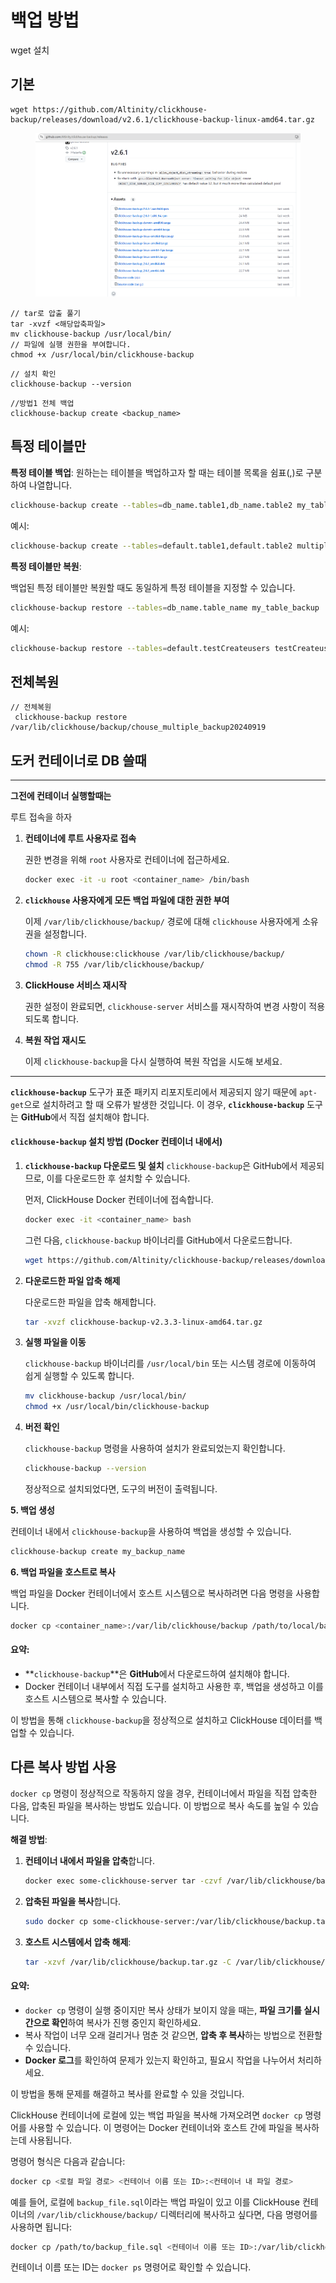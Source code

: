 # 백업 방법

wget 설치



## **기본**

```
wget https://github.com/Altinity/clickhouse-backup/releases/download/v2.6.1/clickhouse-backup-linux-amd64.tar.gz

```

<figure><img src=".gitbook/assets/image (3).png" alt=""><figcaption></figcaption></figure>



```
// tar로 압출 풀기
tar -xvzf <해당압축파일>
mv clickhouse-backup /usr/local/bin/
// 파일에 실행 권한을 부여합니다.
chmod +x /usr/local/bin/clickhouse-backup
```



```
// 설치 확인 
clickhouse-backup --version
```



```
//방법1 전체 백업
clickhouse-backup create <backup_name>

```



## 특정 테이블만



**특정 테이블 백업**: 원하는는 테이블을 백업하고자 할 때는 테이블 목록을 쉼표(,)로 구분하여 나열합니다.

```bash
clickhouse-backup create --tables=db_name.table1,db_name.table2 my_tables_backup
```

예시:

```bash
clickhouse-backup create --tables=default.table1,default.table2 multiple_tables_backup
```



**특정 테이블만 복원**:

백업된 특정 테이블만 복원할 때도 동일하게 특정 테이블을 지정할 수 있습니다.

```bash
clickhouse-backup restore --tables=db_name.table_name my_table_backup
```

예시:

```bash
clickhouse-backup restore --tables=default.testCreateusers testCreateusers_backup
```

##

## 전체복원

```
// 전체복원
 clickhouse-backup restore /var/lib/clickhouse/backup/chouse_multiple_backup20240919
```

## **도커 컨테이너로 DB 쓸때**

***

**그전에 컨테이너 실행할때는**&#x20;

루트 접속을 하자

1.  **컨테이너에 루트 사용자로 접속**

    권한 변경을 위해 `root` 사용자로 컨테이너에 접근하세요.

    ```bash
    docker exec -it -u root <container_name> /bin/bash
    ```
2.  **`clickhouse` 사용자에게 모든 백업 파일에 대한 권한 부여**

    이제 `/var/lib/clickhouse/backup/` 경로에 대해 `clickhouse` 사용자에게 소유권을 설정합니다.

    ```bash
    chown -R clickhouse:clickhouse /var/lib/clickhouse/backup/
    chmod -R 755 /var/lib/clickhouse/backup/
    ```
3.  **ClickHouse 서비스 재시작**

    권한 설정이 완료되면, `clickhouse-server` 서비스를 재시작하여 변경 사항이 적용되도록 합니다.
4.  **복원 작업 재시도**

    이제 `clickhouse-backup`을 다시 실행하여 복원 작업을 시도해 보세요.

***

**`clickhouse-backup`** 도구가 표준 패키지 리포지토리에서 제공되지 않기 때문에 `apt-get`으로 설치하려고 할 때 오류가 발생한 것입니다. 이 경우, **`clickhouse-backup`** 도구는 **GitHub**에서 직접 설치해야 합니다.

#### `clickhouse-backup` 설치 방법 (Docker 컨테이너 내에서)

1.  **`clickhouse-backup` 다운로드 및 설치** `clickhouse-backup`은 GitHub에서 제공되므로, 이를 다운로드한 후 설치할 수 있습니다.

    먼저, ClickHouse Docker 컨테이너에 접속합니다.

    ```bash
    docker exec -it <container_name> bash
    ```

    그런 다음, `clickhouse-backup` 바이너리를 GitHub에서 다운로드합니다.

    ```bash
    wget https://github.com/Altinity/clickhouse-backup/releases/download/v2.3.3/clickhouse-backup-v2.3.3-linux-amd64.tar.gz
    ```
2.  **다운로드한 파일 압축 해제**

    다운로드한 파일을 압축 해제합니다.

    ```bash
    tar -xvzf clickhouse-backup-v2.3.3-linux-amd64.tar.gz
    ```
3.  **실행 파일을 이동**

    `clickhouse-backup` 바이너리를 `/usr/local/bin` 또는 시스템 경로에 이동하여 쉽게 실행할 수 있도록 합니다.

    ```bash
    mv clickhouse-backup /usr/local/bin/
    chmod +x /usr/local/bin/clickhouse-backup
    ```
4.  **버전 확인**

    `clickhouse-backup` 명령을 사용하여 설치가 완료되었는지 확인합니다.

    ```bash
    clickhouse-backup --version
    ```

    정상적으로 설치되었다면, 도구의 버전이 출력됩니다.

**5. 백업 생성**

컨테이너 내에서 `clickhouse-backup`을 사용하여 백업을 생성할 수 있습니다.

```bash
clickhouse-backup create my_backup_name
```





**6. 백업 파일을 호스트로 복사**

백업 파일을 Docker 컨테이너에서 호스트 시스템으로 복사하려면 다음 명령을 사용합니다.

```bash
docker cp <container_name>:/var/lib/clickhouse/backup /path/to/local/backup/
```

#### 요약:

* \*\*`clickhouse-backup`\*\*은 **GitHub**에서 다운로드하여 설치해야 합니다.
* Docker 컨테이너 내부에서 직접 도구를 설치하고 사용한 후, 백업을 생성하고 이를 호스트 시스템으로 복사할 수 있습니다.

이 방법을 통해 `clickhouse-backup`을 정상적으로 설치하고 ClickHouse 데이터를 백업할 수 있습니다.







## **다른 복사 방법 사용**&#x20;

`docker cp` 명령이 정상적으로 작동하지 않을 경우, 컨테이너에서 파일을 직접 압축한 다음, 압축된 파일을 복사하는 방법도 있습니다. 이 방법으로 복사 속도를 높일 수 있습니다.

**해결 방법**:

1.  **컨테이너 내에서 파일을 압축**합니다.

    ```bash
    docker exec some-clickhouse-server tar -czvf /var/lib/clickhouse/backup.tar.gz /var/lib/clickhouse/backup/chouse_multiple_backup20240919
    ```
2.  **압축된 파일을 복사**합니다.

    ```bash
    sudo docker cp some-clickhouse-server:/var/lib/clickhouse/backup.tar.gz /var/lib/clickhouse/
    ```
3.  **호스트 시스템에서 압축 해제**:

    ```bash
    tar -xzvf /var/lib/clickhouse/backup.tar.gz -C /var/lib/clickhouse/
    ```

#### 요약:

* `docker cp` 명령이 실행 중이지만 복사 상태가 보이지 않을 때는, **파일 크기를 실시간으로 확인**하여 복사가 진행 중인지 확인하세요.
* 복사 작업이 너무 오래 걸리거나 멈춘 것 같으면, **압축 후 복사**하는 방법으로 전환할 수 있습니다.
* **Docker 로그**를 확인하여 문제가 있는지 확인하고, 필요시 작업을 나누어서 처리하세요.

이 방법을 통해 문제를 해결하고 복사를 완료할 수 있을 것입니다.





ClickHouse 컨테이너에 로컬에 있는 백업 파일을 복사해 가져오려면 `docker cp` 명령어를 사용할 수 있습니다. 이 명령어는 Docker 컨테이너와 호스트 간에 파일을 복사하는데 사용됩니다.

명령어 형식은 다음과 같습니다:

```bash
docker cp <로컬 파일 경로> <컨테이너 이름 또는 ID>:<컨테이너 내 파일 경로>
```

예를 들어, 로컬에 `backup_file.sql`이라는 백업 파일이 있고 이를 ClickHouse 컨테이너의 `/var/lib/clickhouse/backup/` 디렉터리에 복사하고 싶다면, 다음 명령어를 사용하면 됩니다:

```bash
docker cp /path/to/backup_file.sql <컨테이너 이름 또는 ID>:/var/lib/clickhouse/backup/
```

컨테이너 이름 또는 ID는 `docker ps` 명령어로 확인할 수 있습니다.
